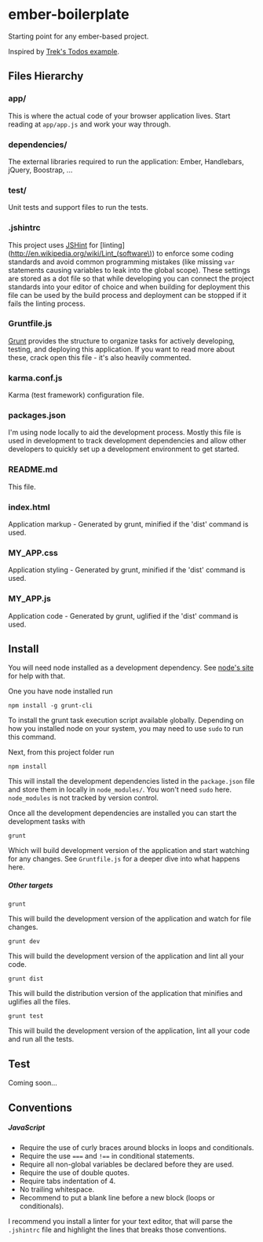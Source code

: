 ember-boilerplate
=================

Starting point for any ember-based project.

Inspired by [Trek's Todos example](https://github.com/trek/ember-todos-with-build-tools-tests-and-other-modern-conveniences).


## Files Hierarchy

### app/
This is where the actual code of your browser application lives. Start reading at `app/app.js` and work your way through.

### dependencies/
The external libraries required to run the application: Ember, Handlebars, jQuery, Boostrap, ...

### test/
Unit tests and support files to run the tests.

### .jshintrc
This project uses [JSHint](http://www.jshint.com/) for [linting](http://en.wikipedia.org/wiki/Lint_(software\)) to enforce some coding standards and avoid common programming mistakes (like missing `var` statements causing variables to leak into the global scope). These settings are stored as a dot file so that while developing you can connect the project standards into your editor of choice and when building for deployment this file can be used by the build process and deployment can be stopped if it fails the linting process.

### Gruntfile.js
[Grunt](http://gruntjs.com/) provides the structure to organize tasks for actively developing, testing, and deploying this application. If you want to read more about these, crack open this file - it's also heavily commented.

### karma.conf.js
Karma (test framework) configuration file.

### packages.json
I'm using node locally to aid the development process. Mostly this file is used in development to track development dependencies and allow other developers to quickly set up a development environment to get started.

### README.md
This file.

### index.html
Application markup - Generated by grunt, minified if the 'dist' command is used.

### MY_APP.css
Application styling - Generated by grunt, minified if the 'dist' command is used.

### MY_APP.js
Application code - Generated by grunt, uglified if the 'dist' command is used.


## Install

You will need node installed as a development dependency. See [node's
site](http://nodejs.org/) for help with that.

One you have node installed run

```shell
npm install -g grunt-cli
```

To install the grunt task execution script available `g`lobally. Depending on how you
installed node on your system, you may need to use `sudo` to run this command.

Next, from this project folder run

```shell
npm install
```

This will install the development dependencies listed in the `package.json` file
and store them in locally in `node_modules/`. You won't need `sudo` here.
`node_modules` is not tracked by version control.

Once all the development dependencies are installed you can start the
development tasks with

```shell
grunt
```

Which will build development version of the application and start watching
for any changes. See `Gruntfile.js` for a deeper dive into what happens here.

##### Other targets

```shell
grunt
```

This will build the development version of the application and watch for file changes.

```shell
grunt dev
```

This will build the development version of the application and lint all your code.

```shell
grunt dist
```

This will build the distribution version of the application that minifies and uglifies all the files.

```shell
grunt test
```

This will build the development version of the application, lint all your code and run all the tests.


## Test

Coming soon...


## Conventions

##### JavaScript
* Require the use of curly braces around blocks in loops and conditionals.
* Require the use `===` and `!==` in conditional statements.
* Require all non-global variables be declared before they are used.
* Require the use of double quotes.
* Require tabs indentation of 4.
* No trailing whitespace.
* Recommend to put a blank line before a new block (loops or conditionals).

I recommend you install a linter for your text editor, that will parse the `.jshintrc` file and highlight the lines that breaks those conventions.
